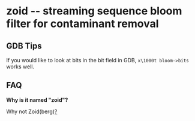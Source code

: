 # zoid -- streaming sequence bloom filter for contaminant removal

## GDB Tips

If you would like to look at bits in the bit field in GDB, `x\1000t
bloom->bits` works well.

## FAQ

**Why is it named "zoid"?**

Why not Zoid(berg)[?](http://en.wikipedia.org/wiki/Futurama)



